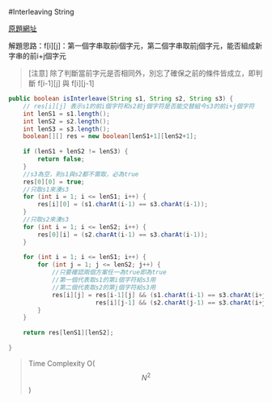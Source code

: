 #Interleaving String

[原題網址](http://www.lintcode.com/en/problem/interleaving-string/)

解題思路：f[i][j]：第一個字串取前i個字元，第二個字串取前j個字元，能否組成新字串的前i+j個字元

>[注意] 除了判斷當前字元是否相同外，別忘了確保之前的條件皆成立，即判斷 f[i-1][j] 與 f[i][j-1]

```java
public boolean isInterleave(String s1, String s2, String s3) {
    // res[i][j] 表示s1的前i個字符和s2前j個字符是否能交替組今s3的前i+j個字符
    int lenS1 = s1.length();
    int lenS2 = s2.length();
    int lenS3 = s3.length();
    boolean[][] res = new boolean[lenS1+1][lenS2+1];
    
    if (lenS1 + lenS2 != lenS3) {
        return false;
    }
    //s3為空，則s1與s2都不需取，必為true
    res[0][0] = true;
    //只取s1來湊s3
    for (int i = 1; i <= lenS1; i++) {
        res[i][0] = (s1.charAt(i-1) == s3.charAt(i-1));
    }
    //只取s2來湊s3
    for (int i = 1; i <= lenS2; i++) {
        res[0][i] = (s2.charAt(i-1) == s3.charAt(i-1));
    }
    
    for (int i = 1; i <= lenS1; i++) {
        for (int j = 1; j <= lenS2; j++) {
            //只要確認兩個方案任一為true即為true
            //第一個代表取s1的第i個字符給s3用
            //第二個代表取s2的第j個字符給s3用
            res[i][j] = res[i-1][j] && (s1.charAt(i-1) == s3.charAt(i+j-1)) ||
                        res[i][j-1] && (s2.charAt(j-1) == s3.charAt(i+j-1));
        }
    }
    
    return res[lenS1][lenS2];
    
}
```

>Time Complexity O($$N^{2}$$)